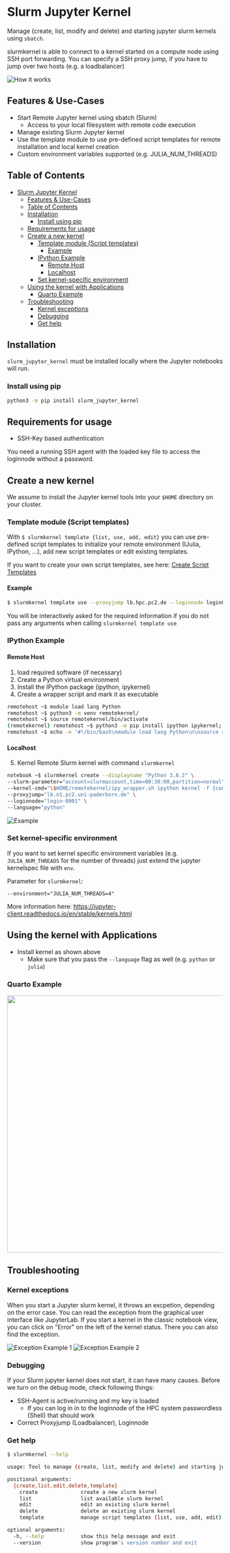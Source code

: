 # Slurm Jupyter Kernel

Manage (create, list, modify and delete) and starting jupyter slurm kernels using `sbatch`.

slurmkernel is able to connect to a kernel started on a compute node using SSH port forwarding.
You can specify a SSH proxy jump, if you have to jump over two hosts (e.g. a loadbalancer)

![How it works](imgs/how_it_works.png)

## Features & Use-Cases

* Start Remote Jupyter kernel using sbatch (Slurm)
  * Access to your local filesystem with remote code execution
* Manage existing Slurm Jupyter kernel
* Use the template module to use pre-defined script templates for remote installation and local kernel creation
* Custom environment variables supported (e.g. JULIA_NUM_THREADS)

## Table of Contents

- [Slurm Jupyter Kernel](#slurm-jupyter-kernel)
  - [Features \& Use-Cases](#features--use-cases)
  - [Table of Contents](#table-of-contents)
  - [Installation](#installation)
    - [Install using pip](#install-using-pip)
  - [Requirements for usage](#requirements-for-usage)
  - [Create a new kernel](#create-a-new-kernel)
    - [Template module (Script templates)](#template-module-script-templates)
      - [Example](#example)
    - [IPython Example](#ipython-example)
      - [Remote Host](#remote-host)
      - [Localhost](#localhost)
    - [Set kernel-specific environment](#set-kernel-specific-environment)
  - [Using the kernel with Applications](#using-the-kernel-with-applications)
    - [Quarto Example](#quarto-example)
  - [Troubleshooting](#troubleshooting)
    - [Kernel exceptions](#kernel-exceptions)
    - [Debugging](#debugging)
    - [Get help](#get-help)

## Installation

`slurm_jupyter_kernel` must be installed locally where the Jupyter notebooks will run.

### Install using pip

```bash
python3 -m pip install slurm_jupyter_kernel
```

## Requirements for usage

* SSH-Key based authentication

You need a running SSH agent with the loaded key file to access the loginnode without a password.

## Create a new kernel

We assume to install the Jupyter kernel tools into your `$HOME` directory on your cluster.

### Template module (Script templates)

With `$ slurmkernel template {list, use, add, edit}` you can use pre-defined script templates to initialize your remote environment (IJulia, IPython, ...), add new script templates or edit existing templates.

If you want to create your own script templates, see here: [Create Script Templates](https://github.com/pc2/slurm_jupyter_kernel/wiki/Create-Script-Templates)

#### Example

```bash
$ slurmkernel template use --proxyjump lb.hpc.pc2.de --loginnode login001 --user hpcuser1 --template ipython
````

You will be interactively asked for the required information if you do not pass any arguments when calling `slurmkernel template use`

### IPython Example

#### Remote Host

1. load required software (if necessary)
2. Create a Python virtual environment
3. Install the IPython package (ipython, ipykernel)
4. Create a wrapper script and mark it as executable

```bash
remotehost ~$ module load lang Python
remotehost ~$ python3 -m venv remotekernel/
remotehost ~$ source remotekernel/bin/activate
(remotekernel) remotehost ~$ python3 -m pip install ipython ipykernel; deactivate
remotehost ~$ echo -e '#!/bin/bash\nmodule load lang Python\n\nsource remotekernel/bin/activate\n"$@"' > remotekernel/ipy_wrapper.sh && chmod +x remotekernel/ipy_wrapper.sh
```

#### Localhost

5. Kernel Remote Slurm kernel with command `slurmkernel`

```bash
notebook ~$ slurmkernel create --displayname "Python 3.8.2" \
--slurm-parameter="account=slurmaccount,time=00:30:00,partition=normal" \
--kernel-cmd="\$HOME/remotekernel/ipy_wrapper.sh ipython kernel -f {connection_file}" \
--proxyjump="lb.n1.pc2.uni-paderborn.de" \
--loginnode="login-0001" \
--language="python"
```

![Example](imgs/example.png)

### Set kernel-specific environment

If you want to set kernel specific environment variables (e.g. `JULIA_NUM_THREADS` for the number of threads) just extend the jupyter kernelspec file with `env`.

Parameter for `slurmkernel`:

`--environment="JULIA_NUM_THREADS=4"`

More information here: https://jupyter-client.readthedocs.io/en/stable/kernels.html

## Using the kernel with Applications

* Install kernel as shown above 
  *  Make sure that you pass the `--language` flag as well (e.g. `python` or `julia`)

### Quarto Example
<img src="imgs/quarto_example.png" width="600">

## Troubleshooting

### Kernel exceptions

When you start a Jupyter slurm kernel, it throws an excpetion, depending on the error case. You can read the exception from the graphical user interface like JupyterLab.
If you start a kernel in the classic notebook view, you can click on "Error" on the left of the kernel status. There you can also find the exception.

![Exception Example 1](imgs/exception_example_1.png)
![Exception Example 2](imgs/exception_example_2.png)

### Debugging

If your Slurm jupyter kernel does not start, it can have many causes.
Before we turn on the debug mode, check following things:

* SSH-Agent is active/running and my key is loaded
  * If you can log in in to the loginnode of the HPC system passwordless (Shell) that should work
* Correct Proxyjump (Loadbalancer), Loginnode

### Get help

```bash
$ slurmkernel --help

usage: Tool to manage (create, list, modify and delete) and starting jupyter slurm kernels using srun [-h] [--version] {create,list,edit,delete,template} ...

positional arguments:
  {create,list,edit,delete,template}
    create              create a new slurm kernel
    list                list available slurm kernel
    edit                edit an existing slurm kernel
    delete              delete an existing slurm kernel
    template            manage script templates (list, use, add, edit)

optional arguments:
  -h, --help            show this help message and exit
  --version             show program's version number and exit

```
